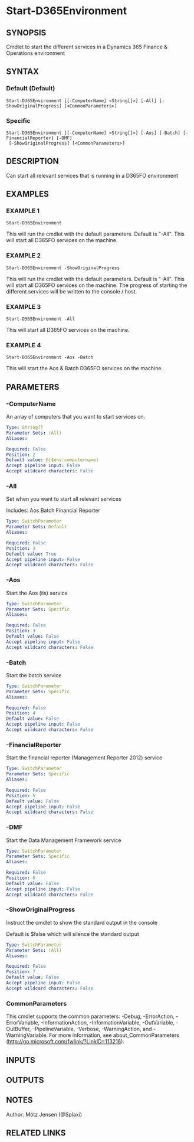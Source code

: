 ﻿---
external help file: d365fo.tools-help.xml
Module Name: d365fo.tools
online version:
schema: 2.0.0
---

# Start-D365Environment

## SYNOPSIS
Cmdlet to start the different services in a Dynamics 365 Finance & Operations environment

## SYNTAX

### Default (Default)
```
Start-D365Environment [[-ComputerName] <String[]>] [-All] [-ShowOriginalProgress] [<CommonParameters>]
```

### Specific
```
Start-D365Environment [[-ComputerName] <String[]>] [-Aos] [-Batch] [-FinancialReporter] [-DMF]
 [-ShowOriginalProgress] [<CommonParameters>]
```

## DESCRIPTION
Can start all relevant services that is running in a D365FO environment

## EXAMPLES

### EXAMPLE 1
```
Start-D365Environment
```

This will run the cmdlet with the default parameters.
Default is "-All".
This will start all D365FO services on the machine.

### EXAMPLE 2
```
Start-D365Environment -ShowOriginalProgress
```

This will run the cmdlet with the default parameters.
Default is "-All".
This will start all D365FO services on the machine.
The progress of starting the different services will be written to the console / host.

### EXAMPLE 3
```
Start-D365Environment -All
```

This will start all D365FO services on the machine.

### EXAMPLE 4
```
Start-D365Environment -Aos -Batch
```

This will start the Aos & Batch D365FO services on the machine.

## PARAMETERS

### -ComputerName
An array of computers that you want to start services on.

```yaml
Type: String[]
Parameter Sets: (All)
Aliases:

Required: False
Position: 2
Default value: @($env:computername)
Accept pipeline input: False
Accept wildcard characters: False
```

### -All
Set when you want to start all relevant services

Includes:
Aos
Batch
Financial Reporter

```yaml
Type: SwitchParameter
Parameter Sets: Default
Aliases:

Required: False
Position: 3
Default value: True
Accept pipeline input: False
Accept wildcard characters: False
```

### -Aos
Start the Aos (iis) service

```yaml
Type: SwitchParameter
Parameter Sets: Specific
Aliases:

Required: False
Position: 3
Default value: False
Accept pipeline input: False
Accept wildcard characters: False
```

### -Batch
Start the batch service

```yaml
Type: SwitchParameter
Parameter Sets: Specific
Aliases:

Required: False
Position: 4
Default value: False
Accept pipeline input: False
Accept wildcard characters: False
```

### -FinancialReporter
Start the financial reporter (Management Reporter 2012) service

```yaml
Type: SwitchParameter
Parameter Sets: Specific
Aliases:

Required: False
Position: 5
Default value: False
Accept pipeline input: False
Accept wildcard characters: False
```

### -DMF
Start the Data Management Framework service

```yaml
Type: SwitchParameter
Parameter Sets: Specific
Aliases:

Required: False
Position: 6
Default value: False
Accept pipeline input: False
Accept wildcard characters: False
```

### -ShowOriginalProgress
Instruct the cmdlet to show the standard output in the console

Default is $false which will silence the standard output

```yaml
Type: SwitchParameter
Parameter Sets: (All)
Aliases:

Required: False
Position: 7
Default value: False
Accept pipeline input: False
Accept wildcard characters: False
```

### CommonParameters
This cmdlet supports the common parameters: -Debug, -ErrorAction, -ErrorVariable, -InformationAction, -InformationVariable, -OutVariable, -OutBuffer, -PipelineVariable, -Verbose, -WarningAction, and -WarningVariable.
For more information, see about_CommonParameters (http://go.microsoft.com/fwlink/?LinkID=113216).

## INPUTS

## OUTPUTS

## NOTES
Author: Mötz Jensen (@Splaxi)

## RELATED LINKS
